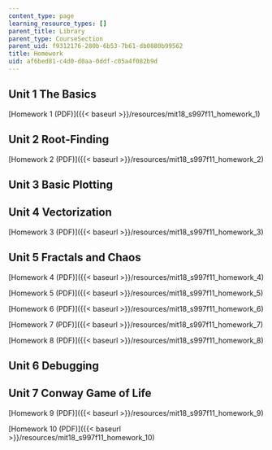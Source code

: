 ```yaml
---
content_type: page
learning_resource_types: []
parent_title: Library
parent_type: CourseSection
parent_uid: f9312176-280b-6b53-7b61-db0880b99562
title: Homework
uid: af6bed81-c4d0-d0aa-0ddf-c05a4f082b9d
---
```


Unit 1 The Basics
-----------------

[Homework 1 (PDF)]({{< baseurl >}}/resources/mit18_s997f11_homework_1)

Unit 2 Root-Finding
-------------------

[Homework 2 (PDF)]({{< baseurl >}}/resources/mit18_s997f11_homework_2)

Unit 3 Basic Plotting
---------------------

Unit 4 Vectorization
--------------------

[Homework 3 (PDF)]({{< baseurl >}}/resources/mit18_s997f11_homework_3)

Unit 5 Fractals and Chaos
-------------------------

[Homework 4 (PDF)]({{< baseurl >}}/resources/mit18_s997f11_homework_4)

[Homework 5 (PDF)]({{< baseurl >}}/resources/mit18_s997f11_homework_5)

[Homework 6 (PDF)]({{< baseurl >}}/resources/mit18_s997f11_homework_6)

[Homework 7 (PDF)]({{< baseurl >}}/resources/mit18_s997f11_homework_7)

[Homework 8 (PDF)]({{< baseurl >}}/resources/mit18_s997f11_homework_8)

Unit 6 Debugging
----------------

Unit 7 Conway Game of Life
--------------------------

[Homework 9 (PDF)]({{< baseurl >}}/resources/mit18_s997f11_homework_9)

[Homework 10 (PDF)]({{< baseurl >}}/resources/mit18_s997f11_homework_10)
